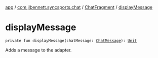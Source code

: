 [app](../../index.md) / [com.jlbennett.syncsports.chat](../index.md) / [ChatFragment](index.md) / [displayMessage](./display-message.md)

# displayMessage

`private fun displayMessage(chatMessage: `[`ChatMessage`](../-chat-message/index.md)`): `[`Unit`](https://kotlinlang.org/api/latest/jvm/stdlib/kotlin/-unit/index.html)

Adds a message to the adapter.


